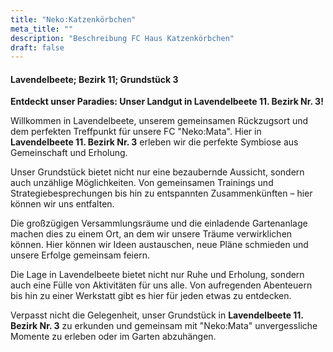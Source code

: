```yaml
---
title: "Neko:Katzenkörbchen"
meta_title: ""
description: "Beschreibung FC Haus Katzenkörbchen"
draft: false
---
```


#### Lavendelbeete; Bezirk 11; Grundstück 3

**Entdeckt unser Paradies: Unser Landgut in Lavendelbeete 11. Bezirk Nr. 3!**

Willkommen in Lavendelbeete, unserem gemeinsamen Rückzugsort und dem perfekten Treffpunkt für unsere FC "Neko:Mata". Hier in **Lavendelbeete 11. Bezirk Nr. 3** erleben wir die perfekte Symbiose aus Gemeinschaft und Erholung.

Unser Grundstück bietet nicht nur eine bezaubernde Aussicht, sondern auch unzählige Möglichkeiten. Von gemeinsamen Trainings und Strategiebesprechungen bis hin zu entspannten Zusammenkünften – hier können wir uns entfalten.

Die großzügigen Versammlungsräume und die einladende Gartenanlage machen dies zu einem Ort, an dem wir unsere Träume verwirklichen können. Hier können wir Ideen austauschen, neue Pläne schmieden und unsere Erfolge gemeinsam feiern.

Die Lage in Lavendelbeete bietet nicht nur Ruhe und Erholung, sondern auch eine Fülle von Aktivitäten für uns alle. Von aufregenden Abenteuern bis hin zu einer Werkstatt gibt es hier für jeden etwas zu entdecken.

Verpasst nicht die Gelegenheit, unser Grundstück in **Lavendelbeete 11. Bezirk Nr. 3** zu erkunden und gemeinsam mit  "Neko:Mata" unvergessliche Momente zu erleben oder im Garten abzuhängen.
